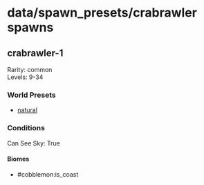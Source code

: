# data/spawn_presets/crabrawler spawns  
  
## crabrawler-1  
Rarity: common  
Levels: 9-34  
  
### World Presets  
* [natural](/data/spawn_data/natural.md)  
  
### Conditions  
Can See Sky: True  
  
#### Biomes  
  * #cobblemon:is_coast
  
